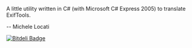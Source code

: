 A little utility written in C# (with Microsoft C# Express 2005) to translate ExifTools.

--
Michele Locati


[![Bitdeli Badge](https://d2weczhvl823v0.cloudfront.net/mlocati/exiftool-translator/trend.png)](https://bitdeli.com/free "Bitdeli Badge")

